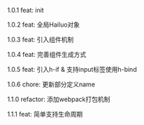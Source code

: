 1.0.1 feat: init

1.0.2 feat: 全局Hailuo对象

1.0.3 feat: 引入组件机制

1.0.4 feat: 完善组件生成方式

1.0.5 feat: 引入h-if & 支持input标签使用h-bind

1.0.6 chore: 更新部分定义name

1.1.0 refactor: 添加webpack打包机制

1.1.1 feat: 简单支持生命周期